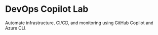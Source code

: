 # DevOps Copilot Lab

Automate infrastructure, CI/CD, and monitoring using GitHub Copilot and Azure CLI.
